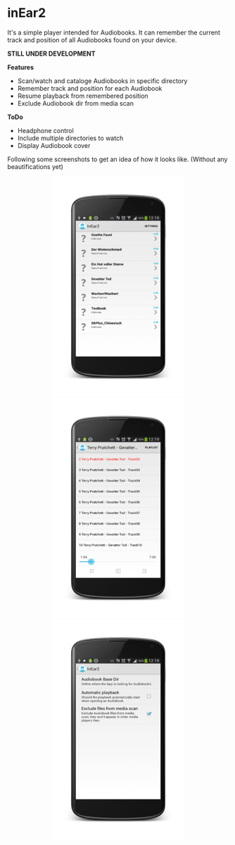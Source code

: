 inEar2
======

It's a simple player intended for Audiobooks.
It can remember the current track and position of all Audiobooks found on your device.

**STILL UNDER DEVELOPMENT**

**Features**
* Scan/watch and cataloge Audiobooks in specific directory
* Remember track and position for each Audiobook
* Resume playback from remembered position
* Exclude Audiobook dir from media scan

**ToDo**
* Headphone control
* Include multiple directories to watch
* Display Audiobook cover


Following some screenshots to get an idea of how it looks like. (Without any beautifications yet)
<center>
<img src=screenshot1_framed.png width=300 height=500> <img src=screenshot2_framed.png width=300 height=500> <img src=screenshot3_framed.png width=300 height=500>
</center>
